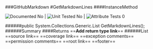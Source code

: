###GitHubMarkdown
#GetMarkdownLines
####InstanceMethod

![Documented No](http://b.repl.ca/v1/Documented-No-red.png) | ![Unit Tested No](http://b.repl.ca/v1/Unit%20Tested-No-grey.png) | ![Attribute Tests 0](http://b.repl.ca/v1/Attribute%20Tests-0-grey.png)

######public System.Collections.Generic.List<String> GetMarkdownLines();
######Summary
####Returns
==__Add return type link__==
######List<String>
==source link==
==coverage link==
==exception comments==
==permission comments==
==root link==
==footer==
